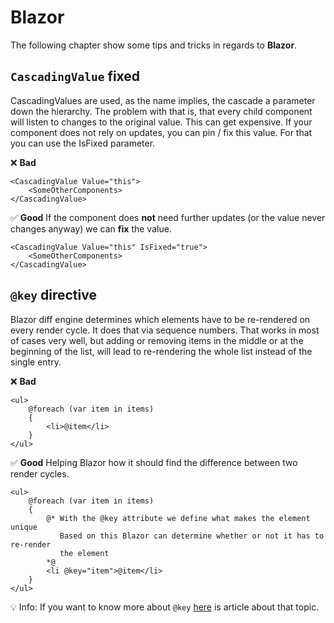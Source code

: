 # Blazor
The following chapter show some tips and tricks in regards to **Blazor**.

## `CascadingValue` fixed
CascadingValues are used, as the name implies, the cascade a parameter down the hierarchy. The problem with that is, that every child component will listen to changes to the original value. This can get expensive. If your component does not rely on updates, you can pin / fix this value. For that you can use the IsFixed parameter.

❌ **Bad** 
```razor
<CascadingValue Value="this">
    <SomeOtherComponents>
</CascadingValue>
```

✅ **Good** If the component does **not** need further updates (or the value never changes anyway) we can **fix** the value.
```razor
<CascadingValue Value="this" IsFixed="true">
    <SomeOtherComponents>
</CascadingValue>
```

## `@key` directive
Blazor diff engine determines which elements have to be re-rendered on every render cycle. It does that via sequence numbers. That works in most of cases very well, but adding or removing items in the middle or at the beginning of the list, will lead to re-rendering the whole list instead of the single entry. 

❌ **Bad** 
```razor
<ul>
    @foreach (var item in items)
    {
        <li>@item</li>
    }
</ul>
```

✅ **Good** Helping Blazor how it should find the difference between two render cycles.
```razor
<ul>
    @foreach (var item in items)
    {
        @* With the @key attribute we define what makes the element unique
           Based on this Blazor can determine whether or not it has to re-render
           the element
        *@
        <li @key="item">@item</li>
    }
</ul>
```

💡 Info: If you want to know more about `@key` [here](https://steven-giesel.com/blogPost/a8772410-847d-4fe7-ba93-3e03ab7748c0) is article about that topic.
